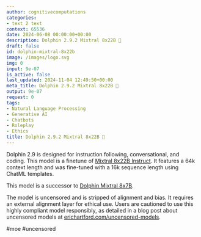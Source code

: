 ```yaml
---
author: cognitivecomputations
categories:
- text 2 text
context: 65536
date: 2024-06-08 00:00:00+00:00
description: Dolphin 2.9.2 Mixtral 8x22B 🐬
draft: false
id: dolphin-mixtral-8x22b
image: /images/logo.svg
img: 0
input: 9e-07
is_active: false
last_updated: 2024-11-04 12:49:50+00:00
meta_title: Dolphin 2.9.2 Mixtral 8x22B 🐬
output: 9e-07
request: 0
tags:
- Natural Language Processing
- Generative AI
- Chatbots
- Roleplay
- Ethics
title: Dolphin 2.9.2 Mixtral 8x22B 🐬
---
```
















Dolphin 2.9 is designed for instruction following, conversational, and coding. This model is a finetune of [Mixtral 8x22B Instruct](/mistralai/mixtral-8x22b-instruct). It features a 64k context length and was fine-tuned with a 16k sequence length using ChatML templates.

This model is a successor to [Dolphin Mixtral 8x7B](/cognitivecomputations/dolphin-mixtral-8x7b).

The model is uncensored and is stripped of alignment and bias. It requires an external alignment layer for ethical use. Users are cautioned to use this highly compliant model responsibly, as detailed in a blog post about uncensored models at [erichartford.com/uncensored-models](https://erichartford.com/uncensored-models).

#moe #uncensored

